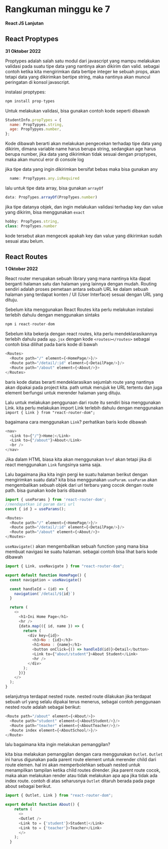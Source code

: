 # Rangkuman minggu ke 7

**React JS Lanjutan**

## React Proptypes

**31 Oktober 2022**

Proptypes adalah salah satu modul dari javascript yang mampu melakukan validasi pada suatu tipe data yang nantinya akan dikirim dan valid. sebagai contoh ketika kita mengirimkan data bertipe integer ke sebuah props, akan tetapi data yang dikirimkan bertipe string, maka nantinya akan muncul peringatan di konsol javascript.

instalasi proptypes:

```Javascript
npm install prop-types
```

Untuk melakukan validasi, bisa gunakan contoh kode seperti dibawah

```Javascript
StudentInfo.propTypes = {
  name: PropTypyes.string,
  age: PropTypyes.number,
};
```

Kode dibawah berarti akan melakukan pengecekan terhadap tipe data yang dikirim, dimana variable name harus berupa string, sedangkan age harus berupa number, jika data yang dikirimkan tidak sesuai dengan proptypes, maka akan muncul eror di console log

jika tipe data yang ingin dikirimkan bersifat bebas maka bisa gunakan any

```Javascript
  name: PropTypyes.any.isRequired
```

lalu untuk tipe data array, bisa gunakan `arrayOf`

```Javascript
data: PropTypes.arrayOf(PropTypes.number)
```

jika tipe datanya objek, dan ingin melakukan validasi terhadap key dan value yang dikirim, bisa menggunakan `exact`

```Javascript
hobby: PropTypes.string,
class: PropTypes.number
```

kode tersebut akan mengecek apakah key dan value yang dikirimkan sudah sesuai atau belum.

## React Routes

**1 Oktober 2022**

React router merupakan sebuah library yang mana nantinya kita dapat berganti halaman satu dan halaman yang lainnya dengan mudah. Routing sendiri adalah proses pemetaan antara sebuah URL ke dalam sebuah halaman yang terdapat konten / UI (User Interface) sesuai dengan URL yang dituju.

Sebelum kita menggunakan React Routes kita perlu melakukan instalasi terlebih dahulu dengan menggunakan sintaks

```Javascript
npm i react-router-dom
```

Sebelum kita bekerja dengan react routes, kita perlu mendeklarasikannya terlebih dahulu pada `app.jsx` dengan kode `<routes></routes>` sebagai contoh bisa dilihat pada baris kode di bawah

```Javascript
<Routes>
  <Route path="/" element={<HomePage/>}/>
  <Route path="/detail/:id" element={<DetailPage/>}/>
  <Route path="/about" element={<About/>}>
</Routes>
```

baris kode diatas berarti mendeklarasikan sejumlah route yang nantinya akan dipakai pada project kita. path untuk merujuk ke URL tertentu dan juga element berfungsi untuk merender halaman yang dituju.

Lalu untuk melakukan penggunaan dari route itu sendiri bisa menggunakan Link. kita perlu melakukan import Link terlebih dahulu dengan menggunakan ```import { Link } from "react-router-dom";```

bagaimana cara menggunakan ```Link```? perhatikan baris kode dibawah
```Javascript
<nav>
  <Link to={"/"}>Home|</Link>
  <Link to={"/about"}>About</Link>
  <br />
</nav>
```

Jika dalam HTML biasa kita akan menggunakan ```href``` akan tetapi jika di react menggunakan ```Link``` fungsinya sama saja.

Lalu bagaimana jika kita ingin pergi ke suatu halaman berikut dengan mengirimkan suatu data? kita bisa menggunakan ```useParam```. ```useParam``` akan mengembalikan sebuah objek dari url terbaru yang cocok dengan route path. bisa gunakan kode baris dibawah

```Javascript
import { useParams } from 'react-router-dom';
//mendapatkan id param dari url
const { id } = useParams();

<Routes>
  <Route path="/" element={<HomePage/>}/>
  <Route path="/detail/:id" element={<DetailPage/>}/>
  <Route path="/about" element={<About/>}>
</Routes>
```

```useNavigate()``` akan mengembalikan sebuah function yang mana bisa membuat navigasi ke suatu halaman. sebagai contoh bisa lihat baris kode dibawah

```Javascript
import { Link, useNavigate } from "react-router-dom";

export default function HomePage() {
  const navigation = useNavigate()

  const handleId = (id) => {
    navigation(`/detail/${id}`)
  }

  return (
    <>
      <h1>Ini Home Page</h1>
      <hr />
      {data.map(({ id, name }) => {
        return (
          <div key={id}>
            <h3>No : {id}</h3>
            <h1>Nama : {name}</h1>
            <button onClick={() => handleId(id)}>Detail</button>
            <Link to={"about/student"}>About Student</Link>
            <hr />
          </div>
        );
      })}
    </>
  );
}
```

selanjutnya terdapat nested route. nested route dilakukan jika terdapat sebuah url yang selalu dipakai terus menerus, sebagai contoh penggunaan nested route adalah sebagai berikut:

```Javascript
<Route path="/about" element={<About/>}>
  <Route path="student" element={<AboutStudent/>}/>
  <Route path="teacher" element={<AboutTeacher/>}/>
  <Route index element={<AboutSchool/>}/>
</Route>
```

lalu bagaimana kita ingin melakukan pemanggilan?

kita bisa melakukan pemanggilan dengan cara menggunakan ```Outlet```. ```Outlet``` ini harus digunakan pada parent route element untuk merender child dari route elemen. hal ini akan memperbolehkan sebuah nested untuk menampilkan tampilan ketika child routes dirender. jika parent route cocok, maka akan melakukan render atau tidak melakukan apa apa jika tidak ada index route. contoh di atas seharusnya ```Outlet``` ditaruh berada pada page about sebagai berikut.

```Javascript
import { Outlet, Link } from "react-router-dom";

export default function About() {
    return (
      <>
      <Outlet />
      <Link to = {'student'}>Student|</Link>
      <Link to = {'teacher'}>Teacher</Link>
      </>
    );
  }
```